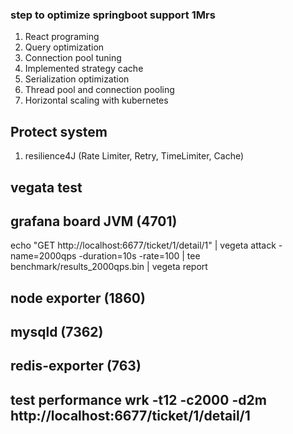 ### step to optimize springboot support 1Mrs

1. React programing
2. Query optimization
2. Connection pool tuning
3. Implemented strategy cache
4. Serialization optimization
5. Thread pool and connection pooling
6. Horizontal scaling with kubernetes

## Protect system
1. resilience4J (Rate Limiter, Retry, TimeLimiter, Cache)

## vegata test
## grafana board JVM (4701)
echo "GET http://localhost:6677/ticket/1/detail/1" | vegeta attack -name=2000qps -duration=10s -rate=100 | tee benchmark/results_2000qps.bin | vegeta report
## node exporter (1860)

## mysqld (7362)

## redis-exporter (763)

## test performance wrk -t12 -c2000 -d2m http://localhost:6677/ticket/1/detail/1

